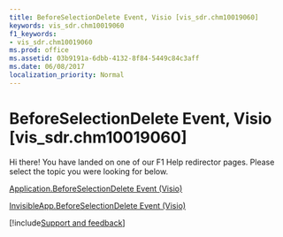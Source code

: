 ```yaml
---
title: BeforeSelectionDelete Event, Visio [vis_sdr.chm10019060]
keywords: vis_sdr.chm10019060
f1_keywords:
- vis_sdr.chm10019060
ms.prod: office
ms.assetid: 03b9191a-6dbb-4132-8f84-5449c84c3aff
ms.date: 06/08/2017
localization_priority: Normal
---
```



# BeforeSelectionDelete Event, Visio [vis_sdr.chm10019060]

Hi there! You have landed on one of our F1 Help redirector pages. Please select the topic you were looking for below.

[Application.BeforeSelectionDelete Event (Visio)](http://msdn.microsoft.com/library/4384f7b1-9e88-9a73-a452-5943fb40f18b%28Office.15%29.aspx)

[InvisibleApp.BeforeSelectionDelete Event (Visio)](http://msdn.microsoft.com/library/a5407295-e103-dc71-6655-df708aa905a3%28Office.15%29.aspx)

[!include[Support and feedback](~/includes/feedback-boilerplate.md)]